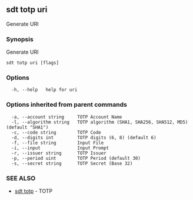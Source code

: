## sdt totp uri

Generate URI

### Synopsis

Generate URI

```
sdt totp uri [flags]
```

### Options

```
  -h, --help   help for uri
```

### Options inherited from parent commands

```
  -a, --account string     TOTP Account Name
  -l, --algorithm string   TOTP algorithm (SHA1, SHA256, SHA512, MD5) (default "SHA1")
  -c, --code string        TOTP Code
  -d, --digits int         TOTP digits (6, 8) (default 6)
  -f, --file string        Input File
  -i, --input              Input Prompt
  -r, --issuer string      TOTP Issuer
  -p, --period uint        TOTP Period (default 30)
  -s, --secret string      TOTP Secret (Base 32)
```

### SEE ALSO

* [sdt totp](sdt_totp.md)	 - TOTP

